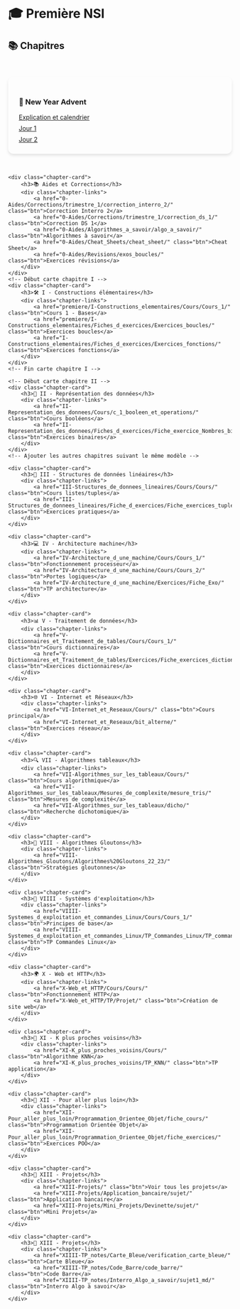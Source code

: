 # 🎓 Première NSI

## 📚 Chapitres

<style>
.chapter-cards {
    display: grid;
    grid-template-columns: repeat(auto-fit, minmax(300px, 1fr));
    gap: 2rem;
    padding: 2rem 0;
}

.chapter-card {
    background: var(--md-default-bg-color);
    border-radius: 12px;
    padding: 1.5rem;
    box-shadow: 0 4px 6px rgba(0, 0, 0, 0.1);
    transition: transform 0.3s ease;
}

.chapter-card:hover {
    transform: translateY(-5px);
}

.chapter-links {
    display: flex;
    flex-direction: column;
    gap: 0.5rem;
    margin-top: 1rem;
}
</style>

<section class="chapter-cards">
    <!-- Section Aides et New Year Advent -->
    <div class="chapter-card">
        <h3>🎄 New Year Advent</h3>
        <div class="chapter-links">
            <a href="New_Year_Advent/new_year_advent" class="btn">Explication et calendrier</a>
            <a href="New_Year_Advent/Exercices_J1-J9/Jour_1" class="btn">Jour 1</a>
            <a href="New_Year_Advent/Exercices_J10-J14/Jour_2" class="btn">Jour 2</a>
        </div>
    </div>

    <div class="chapter-card">
        <h3>📚 Aides et Corrections</h3>
        <div class="chapter-links">
            <a href="0-Aides/Corrections/trimestre_1/correction_interro_2/" class="btn">Correction Interro 2</a>
            <a href="0-Aides/Corrections/trimestre_1/correction_ds_1/" class="btn">Correction DS 1</a>
            <a href="0-Aides/Algorithmes_a_savoir/algo_a_savoir/" class="btn">Algorithmes à savoir</a>
            <a href="0-Aides/Cheat_Sheets/cheat_sheet/" class="btn">Cheat Sheet</a>
            <a href="0-Aides/Revisions/exos_boucles/" class="btn">Exercices révisions</a>
        </div>
    </div>
    <!-- Début carte chapitre I -->
    <div class="chapter-card">
        <h3>🛠️ I - Constructions élémentaires</h3>
        <div class="chapter-links">
            <a href="premiere/I-Constructions_elementaires/Cours/Cours_1/" class="btn">Cours 1 - Bases</a>
            <a href="premiere/I-Constructions_elementaires/Fiches_d_exercices/Exercices_boucles/" class="btn">Exercices boucles</a>
            <a href="I-Constructions_elementaires/Fiches_d_exercices/Exercices_fonctions/" class="btn">Exercices fonctions</a>
        </div>
    </div>
    <!-- Fin carte chapitre I -->

    <!-- Début carte chapitre II -->
    <div class="chapter-card">
        <h3>🔢 II - Représentation des données</h3>
        <div class="chapter-links">
            <a href="II-Representation_des_donnees/Cours/c_1_booleen_et_operations/" class="btn">Cours booléens</a>
            <a href="II-Representation_des_donnees/Fiches_d_exercices/Fiche_exercice_Nombres_binaires/" class="btn">Exercices binaires</a>
        </div>
    </div>
    <!-- Ajouter les autres chapitres suivant le même modèle -->

    <div class="chapter-card">
        <h3>🧱 III - Structures de données linéaires</h3>
        <div class="chapter-links">
            <a href="III-Structures_de_donnees_lineaires/Cours/Cours/" class="btn">Cours listes/tuples</a>
            <a href="III-Structures_de_donnees_lineaires/Fiche_d_exercices/Fiche_exercices_tuples_listes/" class="btn">Exercices pratiques</a>
        </div>
    </div>

    <div class="chapter-card">
        <h3>💻 IV - Architecture machine</h3>
        <div class="chapter-links">
            <a href="IV-Architecture_d_une_machine/Cours/Cours_1/" class="btn">Fonctionnement processeur</a>
            <a href="IV-Architecture_d_une_machine/Cours/Cours_2/" class="btn">Portes logiques</a>
            <a href="IV-Architecture_d_une_machine/Exercices/Fiche_Exo/" class="btn">TP architecture</a>
        </div>
    </div>

    <div class="chapter-card">
        <h3>📊 V - Traitement de données</h3>
        <div class="chapter-links">
            <a href="V-Dictionnaires_et_Traitement_de_tables/Cours/Cours_1/" class="btn">Cours dictionnaires</a>
            <a href="V-Dictionnaires_et_Traitement_de_tables/Exercices/Fiche_exercices_dictionnaires/" class="btn">Exercices dictionnaires</a>
        </div>
    </div>

    <div class="chapter-card">
        <h3>🌐 VI - Internet et Réseaux</h3>
        <div class="chapter-links">
            <a href="VI-Internet_et_Reseaux/Cours/" class="btn">Cours principal</a>
            <a href="VI-Internet_et_Reseaux/bit_alterne/" class="btn">Exercices réseau</a>
        </div>
    </div>

    <div class="chapter-card">
        <h3>🔍 VII - Algorithmes tableaux</h3>
        <div class="chapter-links">
            <a href="VII-Algorithmes_sur_les_tableaux/Cours/" class="btn">Cours algorithmique</a>
            <a href="VII-Algorithmes_sur_les_tableaux/Mesures_de_complexite/mesure_tris/" class="btn">Mesures de complexité</a>
            <a href="VII-Algorithmes_sur_les_tableaux/dicho/" class="btn">Recherche dichotomique</a>
        </div>
    </div>

    <div class="chapter-card">
        <h3>🧠 VIII - Algorithmes Gloutons</h3>
        <div class="chapter-links">
            <a href="VIII-Algorithmes_Gloutons/Algorithmes%20Gloutons_22_23/" class="btn">Stratégies gloutonnes</a>
        </div>
    </div>

    <div class="chapter-card">
        <h3>🐧 VIIII - Systèmes d'exploitation</h3>
        <div class="chapter-links">
            <a href="VIIII-Systemes_d_exploitation_et_commandes_Linux/Cours/Cours_1/" class="btn">Principes de base</a>
            <a href="VIIII-Systemes_d_exploitation_et_commandes_Linux/TP_Commandes_Linux/TP_commandes_linux/" class="btn">TP Commandes Linux</a>
        </div>
    </div>

    <div class="chapter-card">
        <h3>🌍 X - Web et HTTP</h3>
        <div class="chapter-links">
            <a href="X-Web_et_HTTP/Cours/Cours/" class="btn">Fonctionnement HTTP</a>
            <a href="X-Web_et_HTTP/TP/Projet/" class="btn">Création de site web</a>
        </div>
    </div>

    <div class="chapter-card">
        <h3>🤖 XI - K plus proches voisins</h3>
        <div class="chapter-links">
            <a href="XI-K_plus_proches_voisins/Cours/" class="btn">Algorithme KNN</a>
            <a href="XI-K_plus_proches_voisins/TP_KNN/" class="btn">TP application</a>
        </div>
    </div>

    <div class="chapter-card">
        <h3>🚀 XII - Pour aller plus loin</h3>
        <div class="chapter-links">
            <a href="XII-Pour_aller_plus_loin/Programmation_Orientee_Objet/fiche_cours/" class="btn">Programmation Orientée Objet</a>
            <a href="XII-Pour_aller_plus_loin/Programmation_Orientee_Objet/fiche_exercices/" class="btn">Exercices POO</a>
        </div>
    </div>

    <div class="chapter-card">
        <h3>🎨 XIII - Projets</h3>
        <div class="chapter-links">
            <a href="XIII-Projets/" class="btn">Voir tous les projets</a>
            <a href="XIII-Projets/Application_bancaire/sujet/" class="btn">Application bancaire</a>
            <a href="XIII-Projets/Mini_Projets/Devinette/sujet/" class="btn">Mini Projets</a>
        </div>
    </div>

    <div class="chapter-card">
        <h3>🎨 XIII - Projets</h3>
        <div class="chapter-links">
            <a href="XIIII-TP_notes/Carte_Bleue/verification_carte_bleue/" class="btn">Carte Bleue</a>
            <a href="XIIII-TP_notes/Code_Barre/code_barre/" class="btn">Code Barre</a>
            <a href="XIIII-TP_notes/Interro_Algo_a_savoir/sujet1_md/" class="btn">Interro Algo à savoir</a>
        </div>
    </div>
</section>
